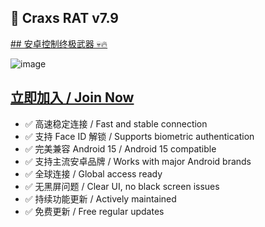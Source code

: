 ## 👾 Craxs RAT v7.9  
[## 安卓控制终极武器 💀🔥](https://t.me/+oivPdzpCloxkMmNl)

![image](https://github.com/user-attachments/assets/c6e25e9b-f471-42ef-be09-a2ef1bb27070)

## [立即加入 / Join Now](https://t.me/+oivPdzpCloxkMmNl)

- ✅ 高速稳定连接 / Fast and stable connection  
- ✅ 支持 Face ID 解锁 / Supports biometric authentication  
- ✅ 完美兼容 Android 15 / Android 15 compatible  
- ✅ 支持主流安卓品牌 / Works with major Android brands  
- ✅ 全球连接 / Global access ready  
- ✅ 无黑屏问题 / Clear UI, no black screen issues  
- ✅ 持续功能更新 / Actively maintained  
- ✅ 免费更新 / Free regular updates
